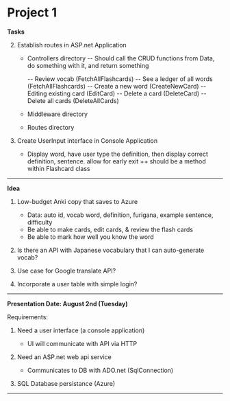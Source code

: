 # Project 1

**Tasks**

2. Establish routes in ASP.net Application
    - Controllers directory 
        -- Should call the CRUD functions from Data, do something with it, and
        return something
        
        -- Review vocab (FetchAllFlashcards)
        -- See a ledger of all words (FetchAllFlashcards)
        -- Create a new word (CreateNewCard)
        -- Editing existing card (EditCard)
        -- Delete a card (DeleteCard)
        -- Delete all cards (DeleteAllCards)



    - Middleware directory

    - Routes directory

3. Create UserInput interface in Console Application
    - Display word, have user type the definition, then display correct 
    definition, sentence. allow for early exit
        ++ should be a method within Flashcard class

--------------------------------------------------------------------------------

**Idea**
1. Low-budget Anki copy that saves to Azure
    - Data: auto id, vocab word, definition, furigana, example sentence, 
        difficulty
    - Be able to make cards, edit cards, & review the flash cards
    - Be able to mark how well you know the word


2. Is there an API with Japanese vocabulary that I can auto-generate vocab?


3. Use case for Google translate API?


4. Incorporate a user table with simple login?


--------------------------------------------------------------------------------

**Presentation Date: August 2nd (Tuesday)**

Requirements:
1. Need a user interface (a console application)
    - UI will communicate with API via HTTP

2. Need an ASP.net web api service
    - Communicates to DB with ADO.net (SqlConnection)

3. SQL Database persistance (Azure)



--------------------------------------------------------------------------------
